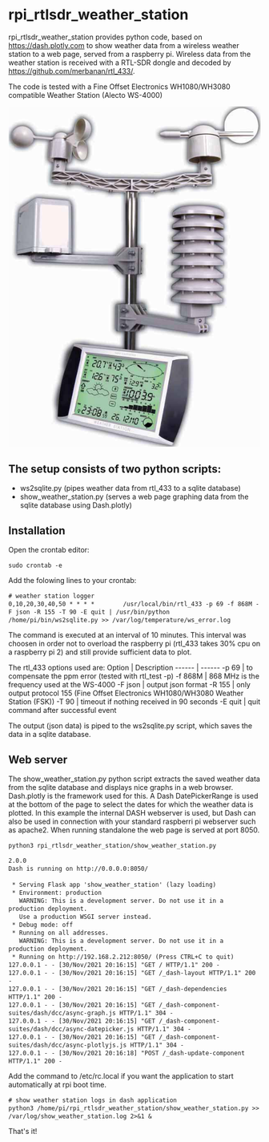 # rpi_rtlsdr_weather_station

rpi_rtlsdr_weather_station provides  python code, based on https://dash.plotly.com to show weather data from a wireless weather station to a web page, served from a raspberry pi. Wireless data from the weather station is received with a RTL-SDR dongle and decoded by https://github.com/merbanan/rtl_433/.

The code is tested with a Fine Offset Electronics WH1080/WH3080 compatible Weather Station (Alecto WS-4000)

![Alecto WS-4000](./images/ws4000.png)

## The setup consists of two python scripts:
* <span>ws2sqlite.py</span> (pipes weather data from rtl_433 to a sqlite database)
* show_weather_station.py (serves a web page graphing data from the sqlite database using Dash.plotly)

## Installation
Open the crontab editor:
```
sudo crontab -e
```
Add the folowing lines to your crontab:

```
# weather station logger
0,10,20,30,40,50 * * * *        /usr/local/bin/rtl_433 -p 69 -f 868M -F json -R 155 -T 90 -E quit | /usr/bin/python /home/pi/bin/ws2sqlite.py >> /var/log/temperature/ws_error.log
```
The command is executed at an interval of 10 minutes. This interval was choosen in order not to overload the raspberry pi (rtl_433 takes 30% cpu on a raspberry pi 2) and still provide sufficient data to plot.

The rtl_433 options used are:
Option | Description
------ | ------
-p 69 | to compensate the ppm error (tested with rtl_test -p) 
-f 868M | 868 MHz is the frequency used at the WS-4000
-F json | output json format
-R 155 | only output protocol 155 (Fine Offset Electronics WH1080/WH3080 Weather Station (FSK))
-T 90 | timeout if nothing received in 90 seconds
-E quit | quit command after successful event

The output (json data) is piped to the <span>ws2sqlite.py</span> script, which saves the data in a sqlite database.

## Web server 

The show_weather_station.py python script extracts the saved weather data from the sqlite database and displays nice graphs in a web browser. Dash.plotly is the framework used for this. A Dash DatePickerRange is used at the bottom of the page to select the dates for which the weather data is plotted. In this example the internal DASH webserver is used, but Dash can also be used in connection with your standard raspberri pi webserver such as apache2. When running standalone the web page is served at port 8050.


```
python3 rpi_rtlsdr_weather_station/show_weather_station.py
```

```
2.0.0
Dash is running on http://0.0.0.0:8050/

 * Serving Flask app 'show_weather_station' (lazy loading)
 * Environment: production
   WARNING: This is a development server. Do not use it in a production deployment.
   Use a production WSGI server instead.
 * Debug mode: off
 * Running on all addresses.
   WARNING: This is a development server. Do not use it in a production deployment.
 * Running on http://192.168.2.212:8050/ (Press CTRL+C to quit)
127.0.0.1 - - [30/Nov/2021 20:16:15] "GET / HTTP/1.1" 200 -
127.0.0.1 - - [30/Nov/2021 20:16:15] "GET /_dash-layout HTTP/1.1" 200 -
127.0.0.1 - - [30/Nov/2021 20:16:15] "GET /_dash-dependencies HTTP/1.1" 200 -
127.0.0.1 - - [30/Nov/2021 20:16:15] "GET /_dash-component-suites/dash/dcc/async-graph.js HTTP/1.1" 304 -
127.0.0.1 - - [30/Nov/2021 20:16:15] "GET /_dash-component-suites/dash/dcc/async-datepicker.js HTTP/1.1" 304 -
127.0.0.1 - - [30/Nov/2021 20:16:15] "GET /_dash-component-suites/dash/dcc/async-plotlyjs.js HTTP/1.1" 304 -
127.0.0.1 - - [30/Nov/2021 20:16:18] "POST /_dash-update-component HTTP/1.1" 200 -
```

Add the command to /etc/rc.local if you want the application to start automatically at rpi boot time.
```
# show weather station logs in dash application
python3 /home/pi/rpi_rtlsdr_weather_station/show_weather_station.py >> /var/log/show_weather_station.log 2>&1 &
```
That's it!